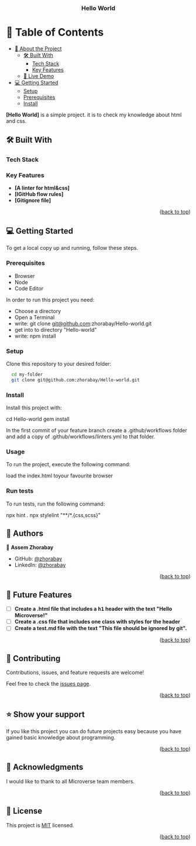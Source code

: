 <a name="readme-top"></a>
<div align="center">
  <h3><b>Hello World</b></h3>
</div>

# 📗 Table of Contents

- [📖 About the Project](#about-project)
  - [🛠 Built With](#built-with)
    - [Tech Stack](#tech-stack)
    - [Key Features](#key-features)
  - [🚀 Live Demo](#live-demo)
- [💻 Getting Started](#getting-started)
  - [Setup](#setup)
  - [Prerequisites](#prerequisites)
  - [Install](#install)


**[Hello World]** is a simple project. it is to check my knowledge about html and css. <br />

## 🛠 Built With <a name="built-with"></a>

### Tech Stack <a name="tech-stack"></a>


### Key Features <a name="key-features"></a>

- **[A linter for html&css]**
- **[IGitHub flow rules]**
- **[Gitignore file]**

<p align="right">(<a href="#readme-top">back to top</a>)</p>


## 💻 Getting Started <a name="getting-started"></a>

To get a local copy up and running, follow these steps.

### Prerequisites
- Browser
- Node
- Code Editor

In order to run this project you need:

- Choose a directory
- Open a Terminal
- write: git clone git@github.com:zhorabay/Hello-world.git
- get into to directory "Hello-world"
- write: npm install

### Setup

Clone this repository to your desired folder:

```sh
  cd my-folder
  git clone git@github.com:zhorabay/Hello-world.git
```

### Install

Install this project with:

  cd Hello-world
  gem install

In the first commit of your feature branch create a .github/workflows folder and add a copy of .github/workflows/linters.yml to that folder.

### Usage

To run the project, execute the following command:

load the index.html toyour favourite browser

### Run tests

To run tests, run the following command:

npx hint .
npx stylelint "**/*.{css,scss}"


## 👥 Authors <a name="authors"></a>

👤 **Assem Zhorabay**

- GitHub: [@zhorabay](https://github.com/zhorabay)
- LinkedIn: [@zhorabay](https://www.linkedin.com/mwlite/in/zhorabay)

<p align="right">(<a href="#readme-top">back to top</a>)</p>



## 🔭 Future Features <a name="future-features"></a>

- [ ] **Create a .html file that includes a <kbd>h1</kbd> header with the text "Hello Microverse!"**
- [ ] **Create a .css file that includes one class with styles for the header**
- [ ] **Create a test.md file with the text "This file should be ignored by git".**

<p align="right">(<a href="#readme-top">back to top</a>)</p>



## 🤝 Contributing <a name="contributing"></a>

Contributions, issues, and feature requests are welcome!

Feel free to check the [issues page](../../issues/).

<p align="right">(<a href="#readme-top">back to top</a>)</p>



## ⭐️ Show your support <a name="support"></a>


If you like this project you can do future projects easy because you have gained basic knowledge about programming.

<p align="right">(<a href="#readme-top">back to top</a>)</p>



## 🙏 Acknowledgments <a name="acknowledgements"></a>


I would like to thank to all Microverse team members.

<p align="right">(<a href="#readme-top">back to top</a>)</p>





## 📝 License <a name="license"></a>

This project is [MIT](./LICENSE) licensed.


<p align="right">(<a href="#readme-top">back to top</a>)</p>
